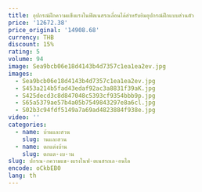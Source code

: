 ```yaml
---
title: อุปกรณ์ฝึกความแข็งแรงในฟิตเนสรถเลื่อนได้สำหรับยิมอุปกรณ์ฝึกแบบส่วนตัว
price: '12672.38'
price_original: '14908.68'
currency: THB
discount: 15%
rating: 5
volume: 94
image: Sea9bcb06e18d4143b4d7357c1ea1ea2ev.jpg
images:
  - Sea9bcb06e18d4143b4d7357c1ea1ea2ev.jpg
  - S453a214b5fad43edaf92ac3a8831f39aK.jpg
  - S425decd3c8d847048c5393cf9354bbb9p.jpg
  - S65a5379ae57b4a05b7549843297e8a6cl.jpg
  - S02b3c94fdf5149a7a69ad4823884f938e.jpg
video: ''
categories:
  - name: บ้านและสวน
    slug: านและสวน
  - name: ตกแต่งบ้าน
    slug: ตกแต-งบ-าน
slug: ปกรณ-กความแข-งแรงในฟ-ตเนสรถเล-อนได
encode: oCkbEB0
lang: th
---
```

  